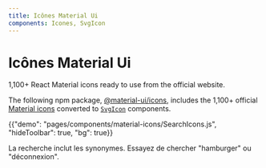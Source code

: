 ```yaml
---
title: Icônes Material Ui
components: Icones, SvgIcon
---
```


# Icônes Material Ui

<p class="description">1,100+ React Material icons ready to use from the official website.</p>

The following npm package, [@material-ui/icons](https://www.npmjs.com/package/@material-ui/icons), includes the 1,100+ official [Material icons](https://material.io/tools/icons/?style=baseline) converted to [`SvgIcon`](/api/svg-icon/) components.

{{"demo": "pages/components/material-icons/SearchIcons.js", "hideToolbar": true, "bg": true}}

La recherche inclut les synonymes. Essayez de chercher "hamburger" ou "déconnexion".
